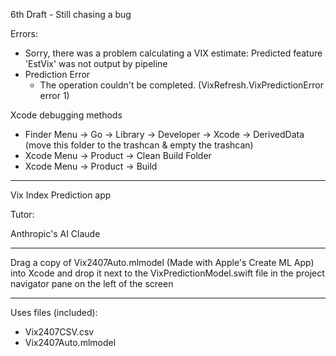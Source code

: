6th Draft - Still chasing a bug

Errors:
* Sorry, there was a problem calculating a VIX estimate: Predicted feature 'EstVix' was not output by pipeline
* Prediction Error
  * The operation couldn't be completed. (VixRefresh.VixPredictionError error 1)

Xcode debugging methods
* Finder Menu -> Go -> Library -> Developer -> Xcode -> DerivedData (move this folder to the trashcan & empty the trashcan)
* Xcode Menu -> Product -> Clean Build Folder
* Xcode Menu -> Product -> Build

- - - -

Vix Index Prediction app

Tutor:

Anthropic's AI Claude

- - - -

Drag a copy of Vix2407Auto.mlmodel (Made with Apple's Create ML App) into Xcode and drop it next to the VixPredictionModel.swift file in the project navigator pane on the left of the screen

- - - -

Uses files (included):
* Vix2407CSV.csv
* Vix2407Auto.mlmodel
